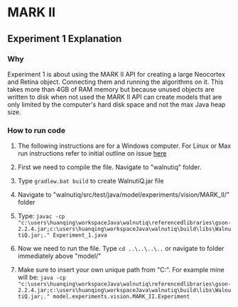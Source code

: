 # MARK II

## Experiment 1 Explanation

### Why
Experiment 1 is about using the MARK II API for creating a large
Neocortex and Retina object. Connecting them and running the algorithms on it.
This takes more than 4GB of RAM memory but because unused objects are 
written to disk when not used the MARK II API can create models that are only
limited by the computer's hard disk space and not the max Java heap size.

### How to run code

1. The following instructions are for a Windows computer. For Linux or Max 
run instructions refer to initial outline on issue [here](https://github.com/WalnutiQ/WalnutiQ/issues/169)

2. First we need to compile the file. Navigate to "walnutiq" folder.
3. Type `gradlew.bat build` to create WalnutiQ.jar file
4. Navigate to "walnutiq/src/test/java/model/experiments/vision/MARK_II/" folder
5. Type: `javac -cp "c:\users\huanqing\workspaceJava\walnutiq\referencedlibraries\gson-2.2.4.jar;c:\users\huanqing\workspaceJava\walnutiq\build\libs\WalnutiQ.jar;." Experiment_1.java`
6. Now we need to run the file. Type `cd ..\..\..\..` or navigate to folder immediately above "model/"
7. Make sure to insert your own unique path from "C:\". For example mine will be:
   `java -cp "c:\users\huanqing\workspaceJava\walnutiq\referencedlibraries\gson-2.2.4.jar;c:\users\huanqing\workspaceJava\walnutiq\build\libs\WalnutiQ.jar;." model.experiments.vision.MARK_II.Experiment`